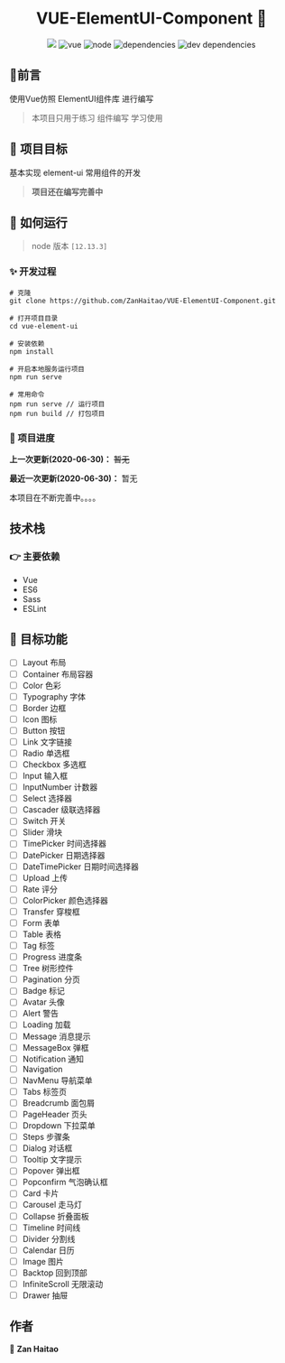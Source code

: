 <h1 align="center">VUE-ElementUI-Component 👋</h1>

<p align="center">
<img src="https://travis-ci.com/powerdong/react-ts-component-library.svg?branch=master">
<img src="https://img.shields.io/badge/vue->=2.6.11-success" alt="vue">
<img src="https://img.shields.io/badge/node-12.13.3-fa983a" alt="node">
<img src="https://img.shields.io/badge/dependencies-up to date-8c7ae6" alt="dependencies">
<img src="https://img.shields.io/badge/dev dependencies-up to date-44bd32" alt="dev dependencies">
<p>


## :speech_balloon:前言

使用Vue仿照 ElementUI组件库 进行编写

> 本项目只用于练习 组件编写 学习使用



## :muscle: 项目目标

基本实现 element-ui 常用组件的开发

> **项目还在编写完善中**

## 🚀 如何运行

> node 版本 `[12.13.3]`

### ✨ 开发过程

```
# 克隆
git clone https://github.com/ZanHaitao/VUE-ElementUI-Component.git
```

```
# 打开项目目录
cd vue-element-ui
```

```
# 安装依赖
npm install
```

```
# 开启本地服务运行项目
npm run serve
```

```
# 常用命令
npm run serve // 运行项目
npm run build // 打包项目
```

### :eyes: 项目进度

**上一次更新(2020-06-30)：** ~~暂无~~

**最近一次更新(2020-06-30)：** 暂无

本项目在不断完善中。。。。

## 技术栈

### :point_right: 主要依赖

- Vue
- ES6
- Sass
- ESLint

## :mega: 目标功能

- [ ] Layout 布局
- [ ] Container 布局容器
- [ ] Color 色彩
- [ ] Typography 字体
- [ ] Border 边框
- [ ] Icon 图标
- [ ] Button 按钮
- [ ] Link 文字链接
- [ ] Radio 单选框
- [ ] Checkbox 多选框
- [ ] Input 输入框
- [ ] InputNumber 计数器
- [ ] Select 选择器
- [ ] Cascader 级联选择器
- [ ] Switch 开关
- [ ] Slider 滑块
- [ ] TimePicker 时间选择器
- [ ] DatePicker 日期选择器
- [ ] DateTimePicker 日期时间选择器
- [ ] Upload 上传
- [ ] Rate 评分
- [ ] ColorPicker 颜色选择器
- [ ] Transfer 穿梭框
- [ ] Form 表单
- [ ] Table 表格
- [ ] Tag 标签
- [ ] Progress 进度条
- [ ] Tree 树形控件
- [ ] Pagination 分页
- [ ] Badge 标记
- [ ] Avatar 头像
- [ ] Alert 警告
- [ ] Loading 加载
- [ ] Message 消息提示
- [ ] MessageBox 弹框
- [ ] Notification 通知
- [ ] Navigation
- [ ] NavMenu 导航菜单
- [ ] Tabs 标签页
- [ ] Breadcrumb 面包屑
- [ ] PageHeader 页头
- [ ] Dropdown 下拉菜单
- [ ] Steps 步骤条
- [ ] Dialog 对话框
- [ ] Tooltip 文字提示
- [ ] Popover 弹出框
- [ ] Popconfirm 气泡确认框
- [ ] Card 卡片
- [ ] Carousel 走马灯
- [ ] Collapse 折叠面板
- [ ] Timeline 时间线
- [ ] Divider 分割线
- [ ] Calendar 日历
- [ ] Image 图片
- [ ] Backtop 回到顶部
- [ ] InfiniteScroll 无限滚动
- [ ] Drawer 抽屉
## 作者

👤 **Zan Haitao**
